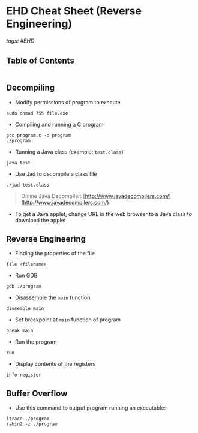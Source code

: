 # EHD Cheat Sheet (Reverse Engineering)

###### tags: #EHD

## Table of Contents
```toc
```

## Decompiling
- Modify permissions of program to execute
```
sudo chmod 755 file.exe
```

- Compiling and running a C program
```
gcc program.c -o program
./program
```

- Running a Java class (example: `test.class`)
```
java test
```

- Use Jad to decompile a class file
```
./jad test.class
```

> Online Java Decompiler: [http://www.javadecompilers.com/](http://www.javadecompilers.com/)

- To get a Java applet, change URL in the web browser to a Java class to download the applet

## Reverse Engineering
- Finding the properties of the file
```
file <filename>
```

- Run GDB
```
gdb ./program
```

- Disassemble the `main` function
```
dissemble main
```

- Set breakpoint at `main` function of program
```
break main
```

- Run the program
```
run
```

- Display contents of the registers
```
info register
```

## Buffer Overflow
- Use this command to output program running an executable:
```
ltrace ./program
rabin2 -z ./program
```
